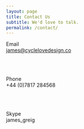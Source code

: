 ```yaml
---
layout: page
title: Contact Us
subtitle: We'd love to talk.
permalink: /contact/
---
```

<div class="cf">

<div class="fn fl-ns w-25-ns">Email</div>
<div class="fn fl-ns w-75-ns">
  <a href="mailto:james@cyclelovedesign.co?Subject=Hello%20via%20your%20website">james@cyclelovedesign.co</a>
</div>

<br><br>

<div class="fn fl-ns w-25-ns">Phone</div>
<div class="fn fl-ns w-75-ns">+44 (0)7817 284568</div>

<br><br>

<div class="fn fl-ns w-25-ns">Skype</div>
<div class="fn fl-ns w-75-ns">james_greig</div>

</div>
